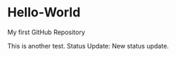 # Hello-World
My first GitHub Repository



This is another test.
Status Update: New status update.
